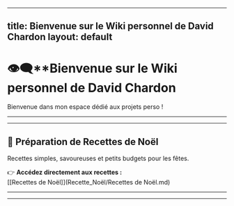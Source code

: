 
---
title: Bienvenue sur le Wiki personnel de David Chardon
layout: default
---

#  👁‍🗨**Bienvenue sur le Wiki personnel de David Chardon

Bienvenue dans mon espace dédié aux projets perso !

---

---

## 🍳 **Préparation de Recettes de Noël**  

Recettes simples, savoureuses et petits budgets pour les fêtes.  

👉 **Accédez directement aux recettes :**  
[[Recettes de Noël]](Recette_Noël/Recettes de Noël.md)

---

---
